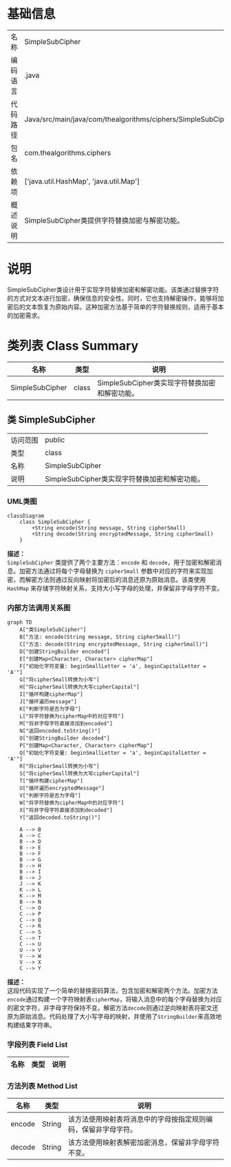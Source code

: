 # 基础信息

|      |      |
|------|------|
| 名称 | SimpleSubCipher |
| 编码语言 | .java |
| 代码路径 | Java/src/main/java/com/thealgorithms/ciphers/SimpleSubCipher.java |
| 包名 | com.thealgorithms.ciphers |
| 依赖项 | ['java.util.HashMap', 'java.util.Map'] |
| 概述说明 | SimpleSubCipher类提供字符替换加密与解密功能。 |

# 说明

SimpleSubCipher类设计用于实现字符替换加密和解密功能。该类通过替换字符的方式对文本进行加密，确保信息的安全性。同时，它也支持解密操作，能够将加密后的文本恢复为原始内容。这种加密方法基于简单的字符替换规则，适用于基本的加密需求。

# 类列表 Class Summary

| 名称   | 类型  | 说明 |
|-------|------|-------------|
| SimpleSubCipher | class | SimpleSubCipher类实现字符替换加密和解密功能。 |



## 类 SimpleSubCipher

|      |      |
|------|------|
| 访问范围 | public |
| 类型 | class |
| 名称 | SimpleSubCipher |
| 说明 | SimpleSubCipher类实现字符替换加密和解密功能。 |


### UML类图

```mermaid
classDiagram
    class SimpleSubCipher {
        +String encode(String message, String cipherSmall)
        +String decode(String encryptedMessage, String cipherSmall)
    }
```

**描述：**  
`SimpleSubCipher` 类提供了两个主要方法：`encode` 和 `decode`，用于加密和解密消息。加密方法通过将每个字母替换为 `cipherSmall` 参数中对应的字符来实现加密，而解密方法则通过反向映射将加密后的消息还原为原始消息。该类使用 `HashMap` 来存储字符映射关系，支持大小写字母的处理，并保留非字母字符不变。


### 内部方法调用关系图

```mermaid
graph TD
    A["类SimpleSubCipher"]
    B["方法: encode(String message, String cipherSmall)"]
    C["方法: decode(String encryptedMessage, String cipherSmall)"]
    D["创建StringBuilder encoded"]
    E["创建Map<Character, Character> cipherMap"]
    F["初始化字符变量: beginSmallLetter = 'a', beginCapitalLetter = 'A'"]
    G["将cipherSmall转换为小写"]
    H["将cipherSmall转换为大写cipherCapital"]
    I["循环构建cipherMap"]
    J["循环遍历message"]
    K["判断字符是否为字母"]
    L["将字符替换为cipherMap中的对应字符"]
    M["将非字母字符直接添加到encoded"]
    N["返回encoded.toString()"]
    O["创建StringBuilder decoded"]
    P["创建Map<Character, Character> cipherMap"]
    Q["初始化字符变量: beginSmallLetter = 'a', beginCapitalLetter = 'A'"]
    R["将cipherSmall转换为小写"]
    S["将cipherSmall转换为大写cipherCapital"]
    T["循环构建cipherMap"]
    U["循环遍历encryptedMessage"]
    V["判断字符是否为字母"]
    W["将字符替换为cipherMap中的对应字符"]
    X["将非字母字符直接添加到decoded"]
    Y["返回decoded.toString()"]

    A --> B
    A --> C
    B --> D
    B --> E
    B --> F
    B --> G
    B --> H
    B --> I
    B --> J
    J --> K
    K --> L
    K --> M
    B --> N
    C --> O
    C --> P
    C --> Q
    C --> R
    C --> S
    C --> T
    C --> U
    U --> V
    V --> W
    V --> X
    C --> Y
```

**描述：**  
这段代码实现了一个简单的替换密码算法，包含加密和解密两个方法。加密方法`encode`通过构建一个字符映射表`cipherMap`，将输入消息中的每个字母替换为对应的密文字符，非字母字符保持不变。解密方法`decode`则通过逆向映射表将密文还原为原始消息。代码处理了大小写字母的映射，并使用了`StringBuilder`来高效地构建结果字符串。

### 字段列表 Field List

| 名称  | 类型  | 说明 |
|-------|-------|------|

### 方法列表 Method List

| 名称  | 类型  | 说明 |
|-------|-------|------|
| encode | String | 该方法使用映射表将消息中的字母按指定规则编码，保留非字母字符。 |
| decode | String | 该方法使用映射表解密加密消息，保留非字母字符不变。 |




